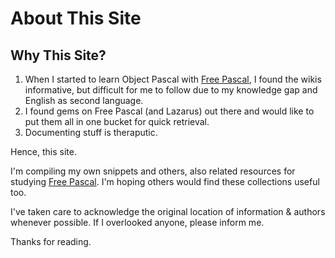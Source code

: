 # About This Site

## Why This Site?

1. When I started to learn Object Pascal with [Free Pascal](https://www.freepascal.org), I found the wikis informative, but difficult for me to follow due to my knowledge gap and English as second language.
2. I found gems on Free Pascal (and Lazarus) out there and would like to put them all in one bucket for quick retrieval.
3. Documenting stuff is theraputic.

Hence, this site.

I'm compiling my own snippets and others, also related resources for studying [Free Pascal](https://www.freepascal.org). I'm hoping others would find these collections useful too.

I've taken care to acknowledge the original location of information & authors whenever possible. If I overlooked anyone, please inform me.

Thanks for reading.

